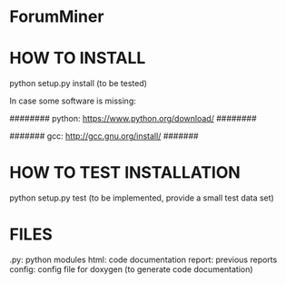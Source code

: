 ForumMiner
==========

HOW TO INSTALL
==============

python setup.py install (to be tested)

In case some software is missing:

########
python:	https://www.python.org/download/
########

#######
gcc:	http://gcc.gnu.org/install/
#######


HOW TO TEST INSTALLATION
========================

python setup.py test (to be implemented, provide a small test data set)

FILES
=====

.py: 	python modules
html:	code documentation
report:	previous reports
config:	config file for doxygen (to generate code documentation)

